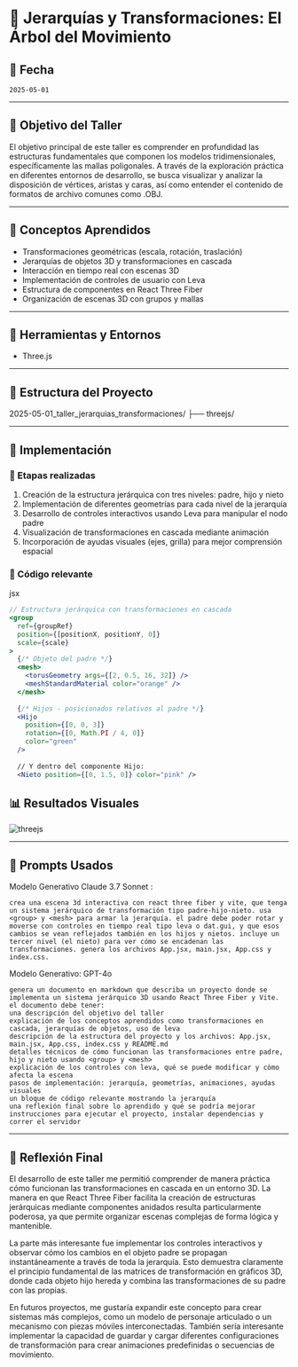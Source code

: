 # 🧪 Jerarquías y Transformaciones: El Árbol del Movimiento

## [](#-fecha)📅 Fecha

`2025-05-01`

----------

## [](#-objetivo-del-taller)🎯 Objetivo del Taller

El objetivo principal de este taller es comprender en profundidad las estructuras fundamentales que componen los modelos tridimensionales, específicamente las mallas poligonales. A través de la exploración práctica en diferentes entornos de desarrollo, se busca visualizar y analizar la disposición de vértices, aristas y caras, así como entender el contenido de formatos de archivo comunes como .OBJ.

----------

## [](#-conceptos-aprendidos)🧠 Conceptos Aprendidos


-   Transformaciones geométricas (escala, rotación, traslación)
-   Jerarquías de objetos 3D y transformaciones en cascada
-   Interacción en tiempo real con escenas 3D
-   Implementación de controles de usuario con Leva
-   Estructura de componentes en React Three Fiber
-   Organización de escenas 3D con grupos y mallas
----------

## [](#-herramientas-y-entornos)🔧 Herramientas y Entornos

-   Three.js



----------

## [](#-estructura-del-proyecto)📁 Estructura del Proyecto

2025-05-01_taller_jerarquias_transformaciones/
├── threejs/

----------

## [](#-implementaci%C3%B3n)🧪 Implementación


### 🔹 Etapas realizadas

1.  Creación de la estructura jerárquica con tres niveles: padre, hijo y nieto
2.  Implementación de diferentes geometrías para cada nivel de la jerarquía
3.  Desarrollo de controles interactivos usando Leva para manipular el nodo padre
4.  Visualización de transformaciones en cascada mediante animación
5.  Incorporación de ayudas visuales (ejes, grilla) para mejor comprensión espacial


### 🔹 Código relevante

jsx

```jsx
// Estructura jerárquica con transformaciones en cascada
<group 
  ref={groupRef} 
  position={[positionX, positionY, 0]}
  scale={scale}
>
  {/* Objeto del padre */}
  <mesh>
    <torusGeometry args={[2, 0.5, 16, 32]} />
    <meshStandardMaterial color="orange" />
  </mesh>
  
  {/* Hijos - posicionados relativos al padre */}
  <Hijo 
    position={[0, 0, 3]} 
    rotation={[0, Math.PI / 4, 0]} 
    color="green" 
  />
  
  // Y dentro del componente Hijo:
  <Nieto position={[0, 1.5, 0]} color="pink" />
```

## [](#-resultados-visuales)📊 Resultados Visuales

![threejs](threejs.gif)

----------

## [](#-prompts-usados)🧩 Prompts Usados


Modelo Generativo Claude 3.7 Sonnet :
```
crea una escena 3d interactiva con react three fiber y vite, que tenga un sistema jerárquico de transformación tipo padre-hijo-nieto. usa <group> y <mesh> para armar la jerarquía. el padre debe poder rotar y moverse con controles en tiempo real tipo leva o dat.gui, y que esos cambios se vean reflejados también en los hijos y nietos. incluye un tercer nivel (el nieto) para ver cómo se encadenan las transformaciones. genera los archivos App.jsx, main.jsx, App.css y index.css.
```

Modelo Generativo: GPT-4o
```
genera un documento en markdown que describa un proyecto donde se implementa un sistema jerárquico 3D usando React Three Fiber y Vite. el documento debe tener:
una descripción del objetivo del taller
explicación de los conceptos aprendidos como transformaciones en cascada, jerarquías de objetos, uso de leva
descripción de la estructura del proyecto y los archivos: App.jsx, main.jsx, App.css, index.css y README.md
detalles técnicos de cómo funcionan las transformaciones entre padre, hijo y nieto usando <group> y <mesh>
explicación de los controles con leva, qué se puede modificar y cómo afecta la escena
pasos de implementación: jerarquía, geometrías, animaciones, ayudas visuales
un bloque de código relevante mostrando la jerarquía
una reflexión final sobre lo aprendido y qué se podría mejorar
instrucciones para ejecutar el proyecto, instalar dependencias y correr el servidor
```
----------

## [](#-reflexi%C3%B3n-final)💬 Reflexión Final

El desarrollo de este taller me permitió comprender de manera práctica cómo funcionan las transformaciones en cascada en un entorno 3D. La manera en que React Three Fiber facilita la creación de estructuras jerárquicas mediante componentes anidados resulta particularmente poderosa, ya que permite organizar escenas complejas de forma lógica y mantenible.

La parte más interesante fue implementar los controles interactivos y observar cómo los cambios en el objeto padre se propagan instantáneamente a través de toda la jerarquía. Esto demuestra claramente el principio fundamental de las matrices de transformación en gráficos 3D, donde cada objeto hijo hereda y combina las transformaciones de su padre con las propias.

En futuros proyectos, me gustaría expandir este concepto para crear sistemas más complejos, como un modelo de personaje articulado o un mecanismo con piezas móviles interconectadas. También sería interesante implementar la capacidad de guardar y cargar diferentes configuraciones de transformación para crear animaciones predefinidas o secuencias de movimiento.

